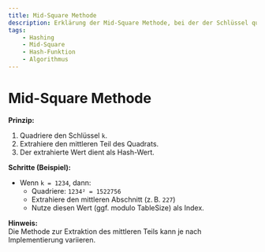 ```yaml
---
title: Mid-Square Methode
description: Erklärung der Mid-Square Methode, bei der der Schlüssel quadriert und der mittlere Teil des Ergebnisses als Hash-Wert verwendet wird.
tags:
    - Hashing
    - Mid-Square
    - Hash-Funktion
    - Algorithmus
---
```


# Mid-Square Methode

**Prinzip:**  
1. Quadriere den Schlüssel `k`.  
2. Extrahiere den mittleren Teil des Quadrats.  
3. Der extrahierte Wert dient als Hash-Wert.

**Schritte (Beispiel):**
- Wenn `k = 1234`, dann:
  - Quadriere: `1234² = 1522756`
  - Extrahiere den mittleren Abschnitt (z. B. `227`)
  - Nutze diesen Wert (ggf. modulo TableSize) als Index.

**Hinweis:**  
Die Methode zur Extraktion des mittleren Teils kann je nach Implementierung variieren.

